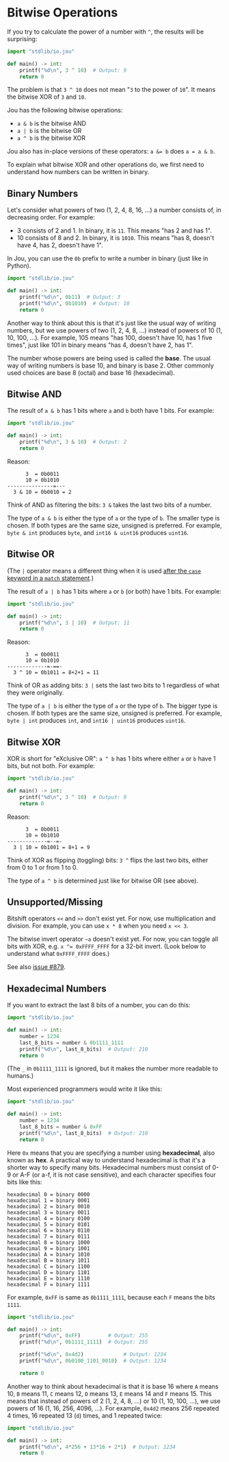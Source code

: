 # Bitwise Operations

If you try to calculate the power of a number with `^`, the results will be surprising:

```python
import "stdlib/io.jou"

def main() -> int:
    printf("%d\n", 3 ^ 10)  # Output: 9
    return 0
```

The problem is that `3 ^ 10` does not mean "`3` to the power of `10`".
It means the bitwise XOR of `3` and `10`.

Jou has the following bitwise operations:
- `a & b` is the bitwise AND
- `a | b` is the bitwise OR
- `a ^ b` is the bitwise XOR

Jou also has in-place versions of these operators: `a &= b` does `a = a & b`.

To explain what bitwise XOR and other operations do,
we first need to understand how numbers can be written in binary.


## Binary Numbers

Let's consider what powers of two (1, 2, 4, 8, 16, ...) a number consists of, in decreasing order.
For example:
- 3 consists of 2 and 1. In binary, it is `11`. This means "has 2 and has 1".
- 10 consists of 8 and 2. In binary, it is `1010`. This means "has 8, doesn't have 4, has 2, doesn't have 1".

In Jou, you can use the `0b` prefix to write a number in binary (just like in Python).

```python
import "stdlib/io.jou"

def main() -> int:
    printf("%d\n", 0b11)  # Output: 3
    printf("%d\n", 0b1010)  # Output: 10
    return 0
```

Another way to think about this is that it's just like the usual way of writing numbers,
but we use powers of two (1, 2, 4, 8, ...) instead of powers of 10 (1, 10, 100, ...).
For example, 105 means "has 100, doesn't have 10, has 1 five times",
just like 101 in binary means "has 4, doesn't have 2, has 1".

The number whose powers are being used is called the **base**.
The usual way of writing numbers is base 10, and binary is base 2.
Other commonly used choices are base 8 (octal) and base 16 (hexadecimal).


## Bitwise AND

The result of `a & b` has 1 bits where `a` and `b` both have 1 bits.
For example:

```python
import "stdlib/io.jou"

def main() -> int:
    printf("%d\n", 3 & 10)  # Output: 2
    return 0
```

Reason:

```
      3  = 0b0011
      10 = 0b1010
---------------=---
  3 & 10 = 0b0010 = 2
```

Think of AND as filtering the bits: `3 &` takes the last two bits of a number.

The type of `a & b` is either the type of `a` or the type of `b`.
The smaller type is chosen.
If both types are the same size, unsigned is preferred.
For example, `byte & int` produces `byte`, and `int16 & uint16` produces `uint16`.


## Bitwise OR

(The `|` operator means a different thing when it is used
[after the `case` keyword in a `match` statement](match.md#combining-multiple-cases-with-).)

The result of `a | b` has 1 bits where `a` or `b` (or both) have 1 bits.
For example:

```python
import "stdlib/io.jou"

def main() -> int:
    printf("%d\n", 3 | 10)  # Output: 11
    return 0
```

Reason:

```
      3  = 0b0011
      10 = 0b1010
-------------=-==-
  3 ^ 10 = 0b1011 = 8+2+1 = 11
```

Think of OR as adding bits: `3 |` sets the last two bits to 1 regardless of what they were originally.

The type of `a | b` is either the type of `a` or the type of `b`.
The bigger type is chosen.
If both types are the same size, unsigned is preferred.
For example, `byte | int` produces `int`, and `int16 | uint16` produces `uint16`.


## Bitwise XOR

XOR is short for "eXclusive OR": `a ^ b` has 1 bits where either `a` or `b` have 1 bits, but not both.
For example:

```python
import "stdlib/io.jou"

def main() -> int:
    printf("%d\n", 3 ^ 10)  # Output: 9
    return 0
```

Reason:

```
      3  = 0b0011
      10 = 0b1010
-------------=--=-
  3 | 10 = 0b1001 = 8+1 = 9
```

Think of XOR as flipping (toggling) bits: `3 ^` flips the last two bits, either from 0 to 1 or from 1 to 0.

The type of `a ^ b` is determined just like for bitwise OR (see above).


## Unsupported/Missing

Bitshift operators `<<` and `>>` don't exist yet.
For now, use multiplication and division.
For example, you can use `x * 8` when you need `x << 3`.

The bitwise invert operator `~a` doesn't exist yet.
For now, you can toggle all bits with XOR, e.g. `x ^= 0xFFFF_FFFF` for a 32-bit invert.
(Look below to understand what `0xFFFF_FFFF` does.)

See also [issue #879](https://github.com/Akuli/jou/issues/879).


## Hexadecimal Numbers

If you want to extract the last 8 bits of a number, you can do this:

```python
import "stdlib/io.jou"

def main() -> int:
    number = 1234
    last_8_bits = number & 0b1111_1111
    printf("%d\n", last_8_bits)  # Output: 210
    return 0
```

(The `_` in `0b1111_1111` is ignored, but it makes the number more readable to humans.)

Most experienced programmers would write it like this:

```python
import "stdlib/io.jou"

def main() -> int:
    number = 1234
    last_8_bits = number & 0xFF
    printf("%d\n", last_8_bits)  # Output: 210
    return 0
```

Here `0x` means that you are specifying a number using **hexadecimal**, also known as **hex**.
A practical way to understand hexadecimal is that it's a shorter way to specify many bits.
Hexadecimal numbers must consist of 0-9 or A-F (or a-f, it is not case sensitive),
and each character specifies four bits like this:

```
hexadecimal 0 = binary 0000
hexadecimal 1 = binary 0001
hexadecimal 2 = binary 0010
hexadecimal 3 = binary 0011
hexadecimal 4 = binary 0100
hexadecimal 5 = binary 0101
hexadecimal 6 = binary 0110
hexadecimal 7 = binary 0111
hexadecimal 8 = binary 1000
hexadecimal 9 = binary 1001
hexadecimal A = binary 1010
hexadecimal B = binary 1011
hexadecimal C = binary 1100
hexadecimal D = binary 1101
hexadecimal E = binary 1110
hexadecimal F = binary 1111
```

For example, `0xFF` is same as `0b1111_1111`, because each `F` means the bits `1111`.

```python
import "stdlib/io.jou"

def main() -> int:
    printf("%d\n", 0xFF)         # Output: 255
    printf("%d\n", 0b1111_1111)  # Output: 255

    printf("%d\n", 0x4d2)             # Output: 1234
    printf("%d\n", 0b0100_1101_0010)  # Output: 1234

    return 0
```

Another way to think about hexadecimal is that it is base 16
where `A` means 10, `B` means 11, `C` means 12, `D` means 13, `E` means 14 and `F` means 15.
This means that instead of powers of 2 (1, 2, 4, 8, ...) or 10 (1, 10, 100, ...), we use powers of 16 (1, 16, 256, 4096, ...).
For example, `0x4d2` means 256 repeated 4 times, 16 repeated 13 (`d`) times, and 1 repeated twice:

```python
import "stdlib/io.jou"

def main() -> int:
    printf("%d\n", 4*256 + 13*16 + 2*1)  # Output: 1234
    return 0
```

